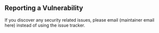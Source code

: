 ## Reporting a Vulnerability

 If you discover any security related issues, please email (maintainer email here) instead of using the issue tracker.
